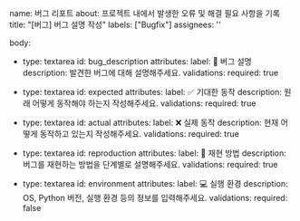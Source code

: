 name: 버그 리포트
about: 프로젝트 내에서 발생한 오류 및 해결 필요 사항을 기록
title: "[버그] 버그 설명 작성"
labels: ["Bugfix"]
assignees: ''

body:
  - type: textarea
    id: bug_description
    attributes:
      label: 🐛 버그 설명
      description: 발견한 버그에 대해 설명해주세요.
    validations:
      required: true

  - type: textarea
    id: expected
    attributes:
      label: ✅ 기대한 동작
      description: 원래 어떻게 동작해야 하는지 작성해주세요.
    validations:
      required: true

  - type: textarea
    id: actual
    attributes:
      label: ❌ 실제 동작
      description: 현재 어떻게 동작하고 있는지 작성해주세요.
    validations:
      required: true

  - type: textarea
    id: reproduction
    attributes:
      label: 🔄 재현 방법
      description: 버그를 재현하는 방법을 단계별로 설명해주세요.
    validations:
      required: true

  - type: textarea
    id: environment
    attributes:
      label: 💻 실행 환경
      description: OS, Python 버전, 실행 환경 등의 정보를 입력해주세요.
    validations:
      required: false
